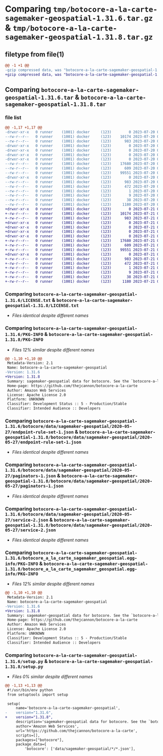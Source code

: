 # Comparing `tmp/botocore-a-la-carte-sagemaker-geospatial-1.31.6.tar.gz` & `tmp/botocore-a-la-carte-sagemaker-geospatial-1.31.8.tar.gz`

## filetype from file(1)

```diff
@@ -1 +1 @@
-gzip compressed data, was "botocore-a-la-carte-sagemaker-geospatial-1.31.6.tar", last modified: Thu Jul 20 01:20:45 2023, max compression
+gzip compressed data, was "botocore-a-la-carte-sagemaker-geospatial-1.31.8.tar", last modified: Fri Jul 21 01:21:55 2023, max compression
```

## Comparing `botocore-a-la-carte-sagemaker-geospatial-1.31.6.tar` & `botocore-a-la-carte-sagemaker-geospatial-1.31.8.tar`

### file list

```diff
@@ -1,17 +1,17 @@
-drwxr-xr-x   0 runner    (1001) docker     (123)        0 2023-07-20 01:20:45.266917 botocore-a-la-carte-sagemaker-geospatial-1.31.6/
--rw-r--r--   0 runner    (1001) docker     (123)    10174 2023-07-20 01:20:45.000000 botocore-a-la-carte-sagemaker-geospatial-1.31.6/LICENSE.txt
--rw-r--r--   0 runner    (1001) docker     (123)      983 2023-07-20 01:20:45.266917 botocore-a-la-carte-sagemaker-geospatial-1.31.6/PKG-INFO
-drwxr-xr-x   0 runner    (1001) docker     (123)        0 2023-07-20 01:20:45.266917 botocore-a-la-carte-sagemaker-geospatial-1.31.6/botocore/
-drwxr-xr-x   0 runner    (1001) docker     (123)        0 2023-07-20 01:20:45.266917 botocore-a-la-carte-sagemaker-geospatial-1.31.6/botocore/data/
-drwxr-xr-x   0 runner    (1001) docker     (123)        0 2023-07-20 01:20:45.266917 botocore-a-la-carte-sagemaker-geospatial-1.31.6/botocore/data/sagemaker-geospatial/
-drwxr-xr-x   0 runner    (1001) docker     (123)        0 2023-07-20 01:20:45.266917 botocore-a-la-carte-sagemaker-geospatial-1.31.6/botocore/data/sagemaker-geospatial/2020-05-27/
--rw-r--r--   0 runner    (1001) docker     (123)    17680 2023-07-20 01:19:55.000000 botocore-a-la-carte-sagemaker-geospatial-1.31.6/botocore/data/sagemaker-geospatial/2020-05-27/endpoint-rule-set-1.json
--rw-r--r--   0 runner    (1001) docker     (123)      609 2023-07-20 01:19:55.000000 botocore-a-la-carte-sagemaker-geospatial-1.31.6/botocore/data/sagemaker-geospatial/2020-05-27/paginators-1.json
--rw-r--r--   0 runner    (1001) docker     (123)    99551 2023-07-20 01:19:55.000000 botocore-a-la-carte-sagemaker-geospatial-1.31.6/botocore/data/sagemaker-geospatial/2020-05-27/service-2.json
-drwxr-xr-x   0 runner    (1001) docker     (123)        0 2023-07-20 01:20:45.266917 botocore-a-la-carte-sagemaker-geospatial-1.31.6/botocore_a_la_carte_sagemaker_geospatial.egg-info/
--rw-r--r--   0 runner    (1001) docker     (123)      983 2023-07-20 01:20:45.000000 botocore-a-la-carte-sagemaker-geospatial-1.31.6/botocore_a_la_carte_sagemaker_geospatial.egg-info/PKG-INFO
--rw-r--r--   0 runner    (1001) docker     (123)      472 2023-07-20 01:20:45.000000 botocore-a-la-carte-sagemaker-geospatial-1.31.6/botocore_a_la_carte_sagemaker_geospatial.egg-info/SOURCES.txt
--rw-r--r--   0 runner    (1001) docker     (123)        1 2023-07-20 01:20:45.000000 botocore-a-la-carte-sagemaker-geospatial-1.31.6/botocore_a_la_carte_sagemaker_geospatial.egg-info/dependency_links.txt
--rw-r--r--   0 runner    (1001) docker     (123)        9 2023-07-20 01:20:45.000000 botocore-a-la-carte-sagemaker-geospatial-1.31.6/botocore_a_la_carte_sagemaker_geospatial.egg-info/top_level.txt
--rw-r--r--   0 runner    (1001) docker     (123)       38 2023-07-20 01:20:45.266917 botocore-a-la-carte-sagemaker-geospatial-1.31.6/setup.cfg
--rw-r--r--   0 runner    (1001) docker     (123)     1180 2023-07-20 01:20:45.000000 botocore-a-la-carte-sagemaker-geospatial-1.31.6/setup.py
+drwxr-xr-x   0 runner    (1001) docker     (123)        0 2023-07-21 01:21:55.531552 botocore-a-la-carte-sagemaker-geospatial-1.31.8/
+-rw-r--r--   0 runner    (1001) docker     (123)    10174 2023-07-21 01:21:55.000000 botocore-a-la-carte-sagemaker-geospatial-1.31.8/LICENSE.txt
+-rw-r--r--   0 runner    (1001) docker     (123)      983 2023-07-21 01:21:55.531552 botocore-a-la-carte-sagemaker-geospatial-1.31.8/PKG-INFO
+drwxr-xr-x   0 runner    (1001) docker     (123)        0 2023-07-21 01:21:55.527552 botocore-a-la-carte-sagemaker-geospatial-1.31.8/botocore/
+drwxr-xr-x   0 runner    (1001) docker     (123)        0 2023-07-21 01:21:55.527552 botocore-a-la-carte-sagemaker-geospatial-1.31.8/botocore/data/
+drwxr-xr-x   0 runner    (1001) docker     (123)        0 2023-07-21 01:21:55.527552 botocore-a-la-carte-sagemaker-geospatial-1.31.8/botocore/data/sagemaker-geospatial/
+drwxr-xr-x   0 runner    (1001) docker     (123)        0 2023-07-21 01:21:55.527552 botocore-a-la-carte-sagemaker-geospatial-1.31.8/botocore/data/sagemaker-geospatial/2020-05-27/
+-rw-r--r--   0 runner    (1001) docker     (123)    17680 2023-07-21 01:21:06.000000 botocore-a-la-carte-sagemaker-geospatial-1.31.8/botocore/data/sagemaker-geospatial/2020-05-27/endpoint-rule-set-1.json
+-rw-r--r--   0 runner    (1001) docker     (123)      609 2023-07-21 01:21:06.000000 botocore-a-la-carte-sagemaker-geospatial-1.31.8/botocore/data/sagemaker-geospatial/2020-05-27/paginators-1.json
+-rw-r--r--   0 runner    (1001) docker     (123)    99551 2023-07-21 01:21:06.000000 botocore-a-la-carte-sagemaker-geospatial-1.31.8/botocore/data/sagemaker-geospatial/2020-05-27/service-2.json
+drwxr-xr-x   0 runner    (1001) docker     (123)        0 2023-07-21 01:21:55.531552 botocore-a-la-carte-sagemaker-geospatial-1.31.8/botocore_a_la_carte_sagemaker_geospatial.egg-info/
+-rw-r--r--   0 runner    (1001) docker     (123)      983 2023-07-21 01:21:55.000000 botocore-a-la-carte-sagemaker-geospatial-1.31.8/botocore_a_la_carte_sagemaker_geospatial.egg-info/PKG-INFO
+-rw-r--r--   0 runner    (1001) docker     (123)      472 2023-07-21 01:21:55.000000 botocore-a-la-carte-sagemaker-geospatial-1.31.8/botocore_a_la_carte_sagemaker_geospatial.egg-info/SOURCES.txt
+-rw-r--r--   0 runner    (1001) docker     (123)        1 2023-07-21 01:21:55.000000 botocore-a-la-carte-sagemaker-geospatial-1.31.8/botocore_a_la_carte_sagemaker_geospatial.egg-info/dependency_links.txt
+-rw-r--r--   0 runner    (1001) docker     (123)        9 2023-07-21 01:21:55.000000 botocore-a-la-carte-sagemaker-geospatial-1.31.8/botocore_a_la_carte_sagemaker_geospatial.egg-info/top_level.txt
+-rw-r--r--   0 runner    (1001) docker     (123)       38 2023-07-21 01:21:55.531552 botocore-a-la-carte-sagemaker-geospatial-1.31.8/setup.cfg
+-rw-r--r--   0 runner    (1001) docker     (123)     1180 2023-07-21 01:21:55.000000 botocore-a-la-carte-sagemaker-geospatial-1.31.8/setup.py
```

### Comparing `botocore-a-la-carte-sagemaker-geospatial-1.31.6/LICENSE.txt` & `botocore-a-la-carte-sagemaker-geospatial-1.31.8/LICENSE.txt`

 * *Files identical despite different names*

### Comparing `botocore-a-la-carte-sagemaker-geospatial-1.31.6/PKG-INFO` & `botocore-a-la-carte-sagemaker-geospatial-1.31.8/PKG-INFO`

 * *Files 12% similar despite different names*

```diff
@@ -1,10 +1,10 @@
 Metadata-Version: 2.1
 Name: botocore-a-la-carte-sagemaker-geospatial
-Version: 1.31.6
+Version: 1.31.8
 Summary: sagemaker-geospatial data for botocore. See the `botocore-a-la-carte` package for more info.
 Home-page: https://github.com/thejcannon/botocore-a-la-carte
 Author: Amazon Web Services
 License: Apache License 2.0
 Platform: UNKNOWN
 Classifier: Development Status :: 5 - Production/Stable
 Classifier: Intended Audience :: Developers
```

### Comparing `botocore-a-la-carte-sagemaker-geospatial-1.31.6/botocore/data/sagemaker-geospatial/2020-05-27/endpoint-rule-set-1.json` & `botocore-a-la-carte-sagemaker-geospatial-1.31.8/botocore/data/sagemaker-geospatial/2020-05-27/endpoint-rule-set-1.json`

 * *Files identical despite different names*

### Comparing `botocore-a-la-carte-sagemaker-geospatial-1.31.6/botocore/data/sagemaker-geospatial/2020-05-27/paginators-1.json` & `botocore-a-la-carte-sagemaker-geospatial-1.31.8/botocore/data/sagemaker-geospatial/2020-05-27/paginators-1.json`

 * *Files identical despite different names*

### Comparing `botocore-a-la-carte-sagemaker-geospatial-1.31.6/botocore/data/sagemaker-geospatial/2020-05-27/service-2.json` & `botocore-a-la-carte-sagemaker-geospatial-1.31.8/botocore/data/sagemaker-geospatial/2020-05-27/service-2.json`

 * *Files identical despite different names*

### Comparing `botocore-a-la-carte-sagemaker-geospatial-1.31.6/botocore_a_la_carte_sagemaker_geospatial.egg-info/PKG-INFO` & `botocore-a-la-carte-sagemaker-geospatial-1.31.8/botocore_a_la_carte_sagemaker_geospatial.egg-info/PKG-INFO`

 * *Files 12% similar despite different names*

```diff
@@ -1,10 +1,10 @@
 Metadata-Version: 2.1
 Name: botocore-a-la-carte-sagemaker-geospatial
-Version: 1.31.6
+Version: 1.31.8
 Summary: sagemaker-geospatial data for botocore. See the `botocore-a-la-carte` package for more info.
 Home-page: https://github.com/thejcannon/botocore-a-la-carte
 Author: Amazon Web Services
 License: Apache License 2.0
 Platform: UNKNOWN
 Classifier: Development Status :: 5 - Production/Stable
 Classifier: Intended Audience :: Developers
```

### Comparing `botocore-a-la-carte-sagemaker-geospatial-1.31.6/setup.py` & `botocore-a-la-carte-sagemaker-geospatial-1.31.8/setup.py`

 * *Files 0% similar despite different names*

```diff
@@ -1,13 +1,13 @@
 #!/usr/bin/env python
 from setuptools import setup
 
 setup(
     name='botocore-a-la-carte-sagemaker-geospatial',
-    version="1.31.6",
+    version="1.31.8",
     description='sagemaker-geospatial data for botocore. See the `botocore-a-la-carte` package for more info.',
     author='Amazon Web Services',
     url='https://github.com/thejcannon/botocore-a-la-carte',
     scripts=[],
     packages=["botocore"],
     package_data={
         'botocore': ['data/sagemaker-geospatial/*/*.json'],
```

